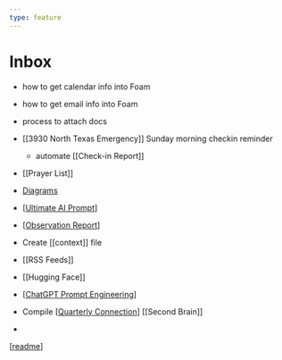 ```yaml
---
type: feature
---
```


# Inbox

- how to get calendar info into Foam
- how to get email info into Foam
- process to attach docs
- [[3930 North Texas Emergency]] Sunday morning checkin reminder
  - automate [[Check-in Report]]
- [[Prayer List]]
- [Diagrams](https://foambubble.github.io/foam/user/recipes/diagrams-in-markdown)

- [[Ultimate AI Prompt]]
- [[Observation Report]]
- Create [[context]] file 

- [[RSS Feeds]]
- [[Hugging Face]]
- [[ChatGPT Prompt Engineering]]
- Compile [[Quarterly Connection]] [[Second Brain]]
- 

[[readme]]

[//begin]: # "Autogenerated link references for markdown compatibility"
[Ultimate AI Prompt]: <Ideas/Ultimate AI Prompt.md> "Ultimate AI Prompt"
[Observation Report]: <Ideas/Observation Report.md> "Observation Report"
[ChatGPT Prompt Engineering]: <Ideas/ChatGPT Prompt Engineering.md> "ChatGPT Prompt Engineering"
[Quarterly Connection]: <private/Quarterly Connection.md> "Quarterly Connection"
[readme]: readme.md "Second Brain"
[//end]: # "Autogenerated link references"
